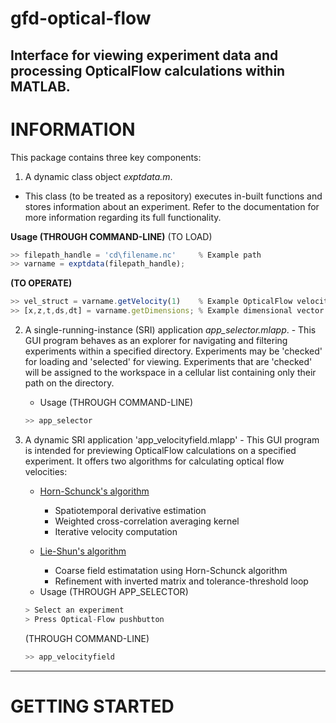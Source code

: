 # gfd-optical-flow
Interface for viewing experiment data and processing OpticalFlow calculations within MATLAB.
---
# INFORMATION
This package contains three key components:
  1. A dynamic class object *exptdata.m*.
  - This class (to be treated as a repository) executes in-built functions and stores 
      information about an experiment. Refer to the documentation for more information
      regarding its full functionality.
      
   **Usage (THROUGH COMMAND-LINE)**
   (TO LOAD)
   ```javascript
   >> filepath_handle = 'cd\filename.nc'     % Example path
   >> varname = exptdata(filepath_handle);
   ```
    
   **(TO OPERATE)**
   ```javascript
   >> vel_struct = varname.getVelocity(1)    % Example OpticalFlow velocity calculation.
   >> [x,z,t,ds,dt] = varname.getDimensions; % Example dimensional vector output
   ```
      
  2. A single-running-instance (SRI) application *app_selector.mlapp*.
    - This GUI program behaves as an explorer for navigating and filtering experiments within
      a specified directory. Experiments may be 'checked' for loading and 'selected' for 
      viewing. 
      Experiments that are 'checked' will be assigned to the workspace in a cellular list
      containing only their path on the directory.
      
      - Usage (THROUGH COMMAND-LINE)
      ```javascript 
      >> app_selector
      ```
      
      
    
  3. A dynamic SRI application 'app_velocityfield.mlapp'
    - This GUI program is intended for previewing OpticalFlow calculations on a specified 
      experiment. It offers two algorithms for calculating optical flow velocities:
      
      +  [Horn-Schunck's algorithm](https://doi.org/10.1016/0004-3702(81)90024-2)
         - Spatiotemporal derivative estimation
         - Weighted cross-correlation averaging kernel
         - Iterative velocity computation

      +  [Lie-Shun's algorithm](https://doi.org/10.1017/S0022112008003273)
            - Coarse field estimatation using Horn-Schunck algorithm
            - Refinement with inverted matrix and tolerance-threshold loop 
      
      
      - Usage (THROUGH APP_SELECTOR)
      ```javascript
      > Select an experiment
      > Press Optical-Flow pushbutton
      ```
      
      (THROUGH COMMAND-LINE)
      ```javascript
      >> app_velocityfield
      ```
---
# GETTING STARTED
